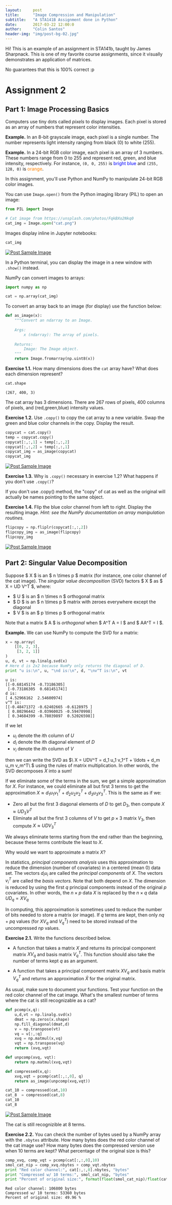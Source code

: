 ```yaml
---
layout:     post
title:      "Image Compression and Manipulation"
subtitle:   "A STA141B Assignment done in Python"
date:       2017-03-22 12:00:0
author:     "Colin Santos"
header-img: "img/post-bg-02.jpg"
---
```


Hi! This is an example of an assignment in STA141b, taught by James Sharpnack. This is one of my favorite course assignments, since it visually demonstrates an application of matrices. 

No guarantees that this is 100% correct :p

# Assignment 2

## Part 1: Image Processing Basics

Computers use tiny dots called _pixels_ to display images. Each pixel is stored as an array of numbers that represent color intensities.

__Example.__ In an 8-bit grayscale image, each pixel is a single number. The number represents light intensity ranging from black (0) to white (255).

__Example.__ In a 24-bit RGB color image, each pixel is an array of 3 numbers. These numbers range from 0 to 255 and represent red, green, and blue intensity, respectively. For instance, `(0, 0, 255)` is <span style="color:#00F">bright blue</span> and `(255, 128, 0)` is <span style="color:#FF8000">orange</span>.

In this assignment, you'll use Python and NumPy to manipulate 24-bit RGB color images.

You can use `Image.open()` from the Python imaging library (PIL) to open an image:


```python
from PIL import Image

# Cat image from https://unsplash.com/photos/FqkBXo2Nkq0
cat_img = Image.open("cat.png")
```

Images display inline in Jupyter notebooks:


```python
cat_img
```




<a href="#">
    <img src="{{ site.baseurl }}/img/output_3_0.png" alt="Post Sample Image">
</a>



In a Python terminal, you can display the image in a new window with `.show()` instead.

NumPy can convert images to arrays:


```python
import numpy as np

cat = np.array(cat_img)
```

To convert an array back to an image (for display) use the function below:


```python
def as_image(x):
    """Convert an ndarray to an Image.
    
    Args:
        x (ndarray): The array of pixels.
        
    Returns:
        Image: The Image object.
    """
    return Image.fromarray(np.uint8(x))
```

__Exercise 1.1.__ How many dimensions does the `cat` array have? What does each dimension represent?


```python
cat.shape
```




    (267, 400, 3)



The cat array has 3 dimensions. There are 267 rows of pixels, 400 columns of pixels, and (red,green,blue) intensity values.

__Exercise 1.2.__ Use `.copy()` to copy the cat array to a new variable. Swap the green and blue color channels in the copy. Display the result.


```python
copycat = cat.copy()
temp = copycat.copy()
copycat[:,:,1] = temp[:,:,2]
copycat[:,:,2] = temp[:,:,1]
copycat_img = as_image(copycat)
copycat_img
```

<a href="#">
    <img src="{{ site.baseurl }}/img/output_12_0.png" alt="Post Sample Image">
</a>

__Exercise 1.3.__ Why is `.copy()` necessary in exercise 1.2? What happens if you don't use `.copy()`?

If you don't use .copy() method, the "copy" of cat as well as the original will actually be names pointing to the same object. 

__Exercise 1.4.__ Flip the blue color channel from left to right. Display the resulting image. _Hint: see the NumPy documentation on array manipulation routines._


```python
flipcopy = np.fliplr(copycat[:,:,2])
flipcopy_img = as_image(flipcopy)
flipcopy_img
```




<a href="#">
    <img src="{{ site.baseurl }}/img/output_16_0.png" alt="Post Sample Image">
</a>



## Part 2: Singular Value Decomposition

Suppose $ X $ is an $ n \times p $ matrix (for instance, one color channel of the cat image). The _singular value decomposition_ (SVD) factors $ X $ as $ X = UD V^T $, where:

* $ U $ is an $ n \times n $ orthogonal matrix
* $ D $ is an $ n \times p $ matrix with zeroes everywhere except the diagonal
* $ V $ is an $ p \times p $ orthogonal matrix

Note that a matrix $ A $ is _orthogonal_ when $ A^T A = I $ and $ AA^T = I $.

__Example.__ We can use NumPy to compute the SVD for a matrix:


```python
x = np.array(
    [[0, 2, 3],
     [3, 2, 1]]
)
u, d, vt = np.linalg.svd(x)
# Here d is 2x2 because NumPy only returns the diagonal of D.
print "u is:\n", u, "\nd is:\n", d, "\nv^T is:\n", vt
```

    u is:
    [[-0.68145174 -0.73186305]
     [-0.73186305  0.68145174]] 
    d is:
    [ 4.52966162  2.54600974] 
    v^T is:
    [[-0.48471372 -0.62402665 -0.6128975 ]
     [ 0.80296442 -0.03960025 -0.59470998]
     [ 0.34684399 -0.78039897  0.52026598]]


If we let

* $u_i$ denote the $i$th column of $U$
* $d_i$ denote the $i$th diagonal element of $D$
* $v_i$ denote the $i$th column of $V$

then we can write the SVD as $\ X = UDV^T = d_1 u_1 v_1^T + \ldots + d_m u_m v_m^T\ $ using the rules of matrix multiplication. In other words, the SVD decomposes $X$ into a sum!

If we eliminate some of the terms in the sum, we get a simple approximation for $X$. For instance, we could eliminate all but first 3 terms to get the approximation $X \approx d_1 u_1 v_1^T + d_2 u_2 v_2^T + d_3 u_3 v_3^T$. This is the same as if we:

* Zero all but the first 3 diagonal elements of $D$ to get $D_3$, then compute $X \approx UD_3V^T$
* Eliminate all but the first 3 columns of $V$ to get $p \times 3$ matrix $V_3$, then compute $X \approx UDV_3^T$

We always eliminate terms starting from the end rather than the beginning, because these terms contribute the least to $X$.

Why would we want to approximate a matrix $X$?

In statistics, _principal components analysis_ uses this approximation to reduce the dimension (number of covariates) in a  centered (mean 0) data set. The vectors $d_i u_i$ are called the _principal components_ of $X$. The vectors $v_i^T$ are called the _basis vectors_. Note that both depend on $X$. The dimension is reduced by using the first $q$ principal components instead of the original $p$ covariates. In other words, the $n \times p$ data $X$ is replaced by the $n \times q$ data $UD_q = XV_q$

In computing, this approximation is sometimes used to reduce the number of bits needed to store a matrix (or image). If $q$ terms are kept, then only $nq + pq$ values (for $XV_q$ and $V_q^T$) need to be stored instead of the uncompressed $np$ values.

__Exercise 2.1.__ Write the functions described below.

* A function that takes a matrix $X$ and returns its principal component matrix $XV_q$ and basis matrix $V_q^T$. This function should also take the number of terms kept $q$ as an argument.

* A function that takes a principal component matrix $XV_q$ and basis matrix $V_q^T$ and returns an approximation $\hat{X}$ for the original matrix.

As usual, make sure to document your functions. Test your function on the red color channel of the cat image. What's the smallest number of terms where the cat is still recognizable as a cat?


```python
def pcomp(x,q):
    u,d,vt = np.linalg.svd(x)
    dmat = np.zeros(x.shape)
    np.fill_diagonal(dmat,d)
    v = np.transpose(vt)
    vq = v[:,:q]
    xvq = np.matmul(x,vq)
    vqt = np.transpose(vq)
    return (xvq,vqt)

def unpcomp(xvq, vqt):
    return np.matmul(xvq,vqt)

def compressed(x,q):
    xvq,vqt = pcomp(cat[:,:,0], q)
    return as_image(unpcomp(xvq,vqt))

cat_10 = compressed(cat,10)
cat_8  = compressed(cat,8)
cat_10
cat_8
```



<a href="#">
    <img src="{{ site.baseurl }}/img/output_20_0.png" alt="Post Sample Image">
</a>



 The cat is still recognizible at 8 terms.

__Exercise 2.2.__ You can check the number of bytes used by a NumPy array with the `.nbytes` attribute. How many bytes does the red color channel of the cat image use? How many bytes does the compressed version use when 10 terms are kept? What percentage of the original size is this?


```python
comp_xvq, comp_vqt = pcomp(cat[:,:,0],10)
smol_cat_nip = comp_xvq.nbytes + comp_vqt.nbytes
print "Red color channel:", cat[:,:,0].nbytes, "bytes"
print "Compressed w/ 10 terms:", smol_cat_nip, "bytes"
print "Percent of original size:", format(float(smol_cat_nip)/float(cat[:,:,0].nbytes) * 100, '.2f') ,"%"
```

    Red color channel: 106800 bytes
    Compressed w/ 10 terms: 53360 bytes
    Percent of original size: 49.96 %



```python

```
